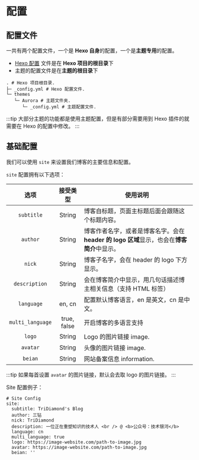 # 配置

## 配置文件

一共有两个配置文件，一个是 **Hexo 自身**的配置，一个是**主题专用**的配置。

- [Hexo 配置](https://hexo.io/docs/configuration.html) 文件是在 **Hexo 项目的根目录**下
- 主题的配置文件是在**主题的根目录**下

```shell:no-line-numbers{2,5}
. # Hexo 项目根目录.
├─ _config.yml # Hexo 配置文件.
└─ themes
   └─ Aurora # 主题文件夹.
      └─ _config.yml # 主题配置文件.
```

:::tip
大部分主题的功能都是使用主题配置，但是有部分需要用到 Hexo 插件的就需要在 Hexo 的配置中修改。
:::

## 基础配置

我们可以使用 `site` 来设置我们博客的主要信息和配置。

`site` 配置拥有以下选项：

|       选项       |  接受类型   | 使用说明                                                                                   |
| :--------------: | :---------: | ------------------------------------------------------------------------------------------ |
|    `subtitle`    |   String    | 博客自标题，页面主标题后面会跟随这个标题内容。                                             |
|     `author`     |   String    | 博客作者名字，或者是博客名字。会在 **header 的 logo 区域**显示，也会在**博客简介**中显示。 |
|      `nick`      |   String    | 博客子名字，会在 header 的 logo 下方显示。                                                 |
|  `description`   |   String    | 会在博客简介中显示，用几句话描述博主相关信息（支持 HTML 标签）                             |
|    `language`    |   en, cn    | 配置默认博客语言，en 是英文，cn 是中文。                                                   |
| `multi_language` | true, false | 开启博客的多语言支持                                                                       |
|      `logo`      |   String    | Logo 的图片链接 image.                                                                     |
|     `avatar`     |   String    | 头像的图片链接 image.                                                                      |
|     `beian`      |   String    | 网站备案信息 information.                                                                  |

:::tip
如果每首设置 `avatar` 的图片链接，默认会去取 logo 的图片链接。
:::

Site 配置例子：

```yaml:no-line-numbers
# Site Config
site:
  subtitle: TriDiamond's Blog
  author: 三钻
  nick: TriDiamond
  description: 一位正在重塑知识的技术人 <br /> @ <b>公众号：技术银河</b>
  language: cn
  multi_language: true
  logo: https://image-website.com/path-to-image.jpg
  avatar: https://image-website.com/path-to-image.jpg
  beian: ''
```
